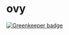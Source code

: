 # ovy

[![Greenkeeper badge](https://badges.greenkeeper.io/taoyuan/ovy.svg)](https://greenkeeper.io/)

